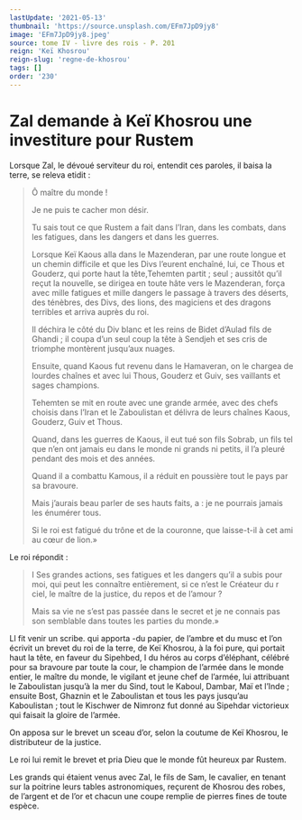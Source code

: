 ```yaml
---
lastUpdate: '2021-05-13'
thumbnail: 'https://source.unsplash.com/EFm7JpD9jy8'
image: 'EFm7JpD9jy8.jpeg'
source: tome IV - livre des rois - P. 201
reign: 'Keï Khosrou'
reign-slug: 'regne-de-khosrou'
tags: []
order: '230'
---
```


# Zal demande à Keï Khosrou une investiture pour Rustem

Lorsque Zal, le dévoué serviteur du roi, entendit ces paroles, il baisa la terre, se releva etidit :

> Ô maître du monde !
>
> Je ne puis te cacher mon désir.
>
> Tu sais tout ce que Rustem a fait dans l’Iran, dans les combats, dans les fatigues, dans les dangers et dans les guerres.
>
> Lorsque Keï Kaous alla dans le Mazenderan, par une route longue et un chemin difficile et que les Divs l’eurent enchaîné, lui, ce Thous et Gouderz, qui porte haut la tête,Tehemten partit ; seul ; aussitôt qu’il reçut la nouvelle, se dirigea en toute hâte vers le Mazenderan, força avec mille fatigues et mille dangers le passage à travers des déserts, des ténèbres, des Divs, des lions, des magiciens et des dragons terribles et arriva auprès du roi.
>
> Il déchira le côté du Div blanc et les reins de Bidet d’Aulad fils de Ghandi ; il coupa d’un seul coup la tête à Sendjeh et ses cris de triomphe montèrent jusqu’aux nuages.
>
> Ensuite, quand Kaous fut revenu dans le Hamaveran, on le chargea de lourdes chaînes et avec lui Thous, Gouderz et Guiv, ses vaillants et sages champions.
>
> Tehemten se mit en route avec une grande armée, avec des chefs choisis dans l’Iran et le Zaboulistan et délivra de leurs chaînes Kaous, Gouderz, Guiv et Thous.
>
> Quand, dans les guerres de Kaous, il eut tué son fils Sobrab, un fils tel que n’en ont jamais eu dans le monde ni grands ni petits, il l’a pleuré pendant des mois et des années.
>
> Quand il a combattu Kamous, il a réduit en poussière tout le pays par sa bravoure.
>
> Mais j’aurais beau parler de ses hauts faits, a : je ne pourrais jamais les énumérer tous.
>
> Si le roi est fatigué du trône et de la couronne, que laisse-t-il à cet ami au cœur de lion.»

Le roi répondit :

> I Ses grandes actions, ses fatigues et les dangers qu’il a subis pour moi, qui peut les connaître entièrement, si ce n’est le Créateur du r ciel, le maître de la justice, du repos et de l’amour ?
>
> Mais sa vie ne s’est pas passée dans le secret et je ne connais pas son semblable dans toutes les parties du monde.»

Ll fit venir un scribe. qui apporta -du papier, de l’ambre et du musc et l’on écrivit un brevet du roi de la terre, de Keï Khosrou, à la foi pure, qui portait haut la tête, en faveur du Sipehbed, I du héros au corps d’éléphant, célébré pour sa bravoure par toute la cour, le champion de l’armée dans le monde entier, le maître du monde, le vigilant et jeune chef de l’armée, lui attribuant le Zaboulistan jusqu’à la mer du Sind, tout le Kaboul, Dambar, Maï et l’Inde ; ensuite Bost, Ghaznin et le Zaboulistan et tous les pays jusqu’au Kaboulistan ; tout le Kischwer de Nimronz fut donné au Sipehdar victorieux qui faisait la gloire de l’armée.

On apposa sur le brevet un sceau d’or, selon la coutume de Keï
Khosrou, le distributeur de la justice.

Le roi lui remit le brevet et pria Dieu que le monde fût heureux par Rustem.

Les grands qui étaient venus avec Zal, le fils de Sam, le cavalier, en tenant sur la poitrine leurs tables astronomiques, reçurent de Khosrou des robes, de l’argent et de l’or et chacun une coupe remplie de pierres fines de toute espèce.
